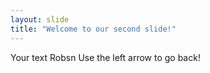 ```yaml
---
layout: slide
title: "Welcome to our second slide!"
---
```

Your text Robsn
Use the left arrow to go back!
